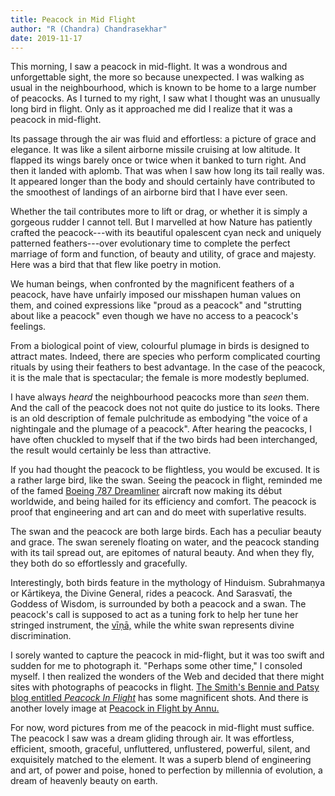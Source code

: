 ```yaml
---
title: Peacock in Mid Flight
author: "R (Chandra) Chandrasekhar"
date: 2019-11-17
---
```

This morning, I saw a peacock in mid-flight. It was a wondrous and unforgettable sight, the more so because unexpected. I was walking as usual in the neighbourhood, which is known to be home to a large number of peacocks. As I turned to my right, I saw what I thought was an unusually long bird in flight. Only as it approached me did I realize that it was a peacock in mid-flight.

Its passage through the air was fluid and effortless: a picture of grace and elegance. It was like a silent airborne missile cruising at low altitude. It flapped its wings barely once or twice when it banked to turn right. And then it landed with aplomb. That was when I saw how long its tail really was. It appeared longer than the body and should certainly have contributed to the smoothest of landings of an airborne bird that I have ever seen.

Whether the tail contributes more to lift or drag, or whether it is simply a gorgeous rudder I cannot tell. But I marvelled at how Nature has patiently crafted the peacock---with its beautiful opalescent cyan neck and uniquely patterned feathers---over evolutionary time to complete the perfect marriage of form and function, of beauty and utility, of grace and majesty. Here was a bird that that flew like poetry in motion.

We human beings, when confronted by the magnificent feathers of a peacock, have have unfairly imposed our misshapen human values on them, and coined expressions like "proud as a peacock" and "strutting about like a peacock" even though we have no access to a peacock's feelings.

From a biological point of view, colourful plumage in birds is designed to attract mates. Indeed, there are species who perform complicated courting rituals by using their feathers to best advantage. In the case of the peacock, it is the male that is spectacular; the female is more modestly beplumed.

I have always *heard* the neighbourhood peacocks more than *seen* them. And the call of the peacock does not not quite do justice to its looks. There is an old description of female pulchritude as embodying "the voice of a nightingale and the plumage of a peacock". After hearing the peacocks, I have often chuckled to myself that if the two birds had been interchanged, the result would certainly be less than attractive.

If you had thought the peacock to be flightless, you would be excused. It is a rather large bird, like the swan. Seeing the peacock in flight, reminded me of the famed [Boeing 787 Dreamliner][dreamliner] aircraft now making its début worldwide, and being hailed for its efficiency and comfort. The peacock is proof that engineering and art can and do meet with superlative results.

[dreamliner]: http://www.boeing.com/commercial/787family/background.html

The swan and the peacock are both large birds. Each has a peculiar beauty and grace. The swan serenely floating on water, and the peacock standing with its tail spread out, are epitomes of natural beauty. And when they fly, they both do so effortlessly and gracefully.

Interestingly, both birds feature in the mythology of Hinduism. Subrahmaṇya or Kārtikeya, the Divine General, rides a peacock. And Sarasvatī, the Goddess of Wisdom, is surrounded by both a peacock and a swan. The peacock's call is supposed to act as a tuning fork to help her tune her stringed instrument, the [vīṇā,][vina] while the white swan represents divine discrimination.

[vina]: http://www.thefreedictionary.com/vina

I sorely wanted to capture the peacock in mid-flight, but it was too swift and sudden for me to photograph it. "Perhaps some other time," I consoled myself. I then realized the wonders of the Web and decided that there might sites with photographs of peacocks in flight. [The Smith's Bennie and Patsy blog entitled _Peacock In Flight_][smith] has some magnificent shots. And there is another lovely image at [Peacock in Flight by Annu.][annu]

[smith]: http://bennie-thesmiths.blogspot.in/2012/05/peacock-in-flight.html

[annu]: http://www.trekearth.com/gallery/Asia/India/West/Rajasthan/Sujangarh/photo772964.htm

For now, word pictures from me of the peacock in mid-flight must suffice. The peacock I saw was a dream gliding through air. It was effortless, efficient, smooth, graceful, unfluttered,  unflustered, powerful, silent, and exquisitely matched to the element. It was a superb blend of engineering and art, of power and poise, honed to perfection by millennia of evolution, a dream of heavenly beauty on earth.
